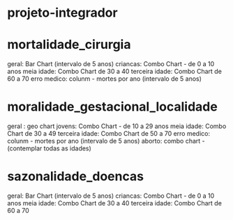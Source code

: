 # projeto-integrador

# mortalidade_cirurgia
 geral: Bar Chart (intervalo de 5 anos)
 criancas: Combo Chart - de 0 a 10 anos 
 meia idade: Combo Chart de 30 a 40
 terceira idade: Combo Chart de 60 a 70
 erro medico: colunm - mortes por ano (intervalo de 5 anos)

# moralidade_gestacional_localidade
 geral : geo chart
 jovens: Combo Chart - de 10 a 29 anos 
 meia idade: Combo Chart de 30 a 49
 terceira idade: Combo Chart de 50 a 70
 erro medico: colunm - mortes por ano (intervalo de 5 anos)
 aborto: combo chart - (contemplar todas as idades)

# sazonalidade_doencas
 geral: Bar Chart (intervalo de 5 anos)
 criancas: Combo Chart - de 0 a 10 anos 
 meia idade: Combo Chart de 30 a 40
 terceira idade: Combo Chart de 60 a 70